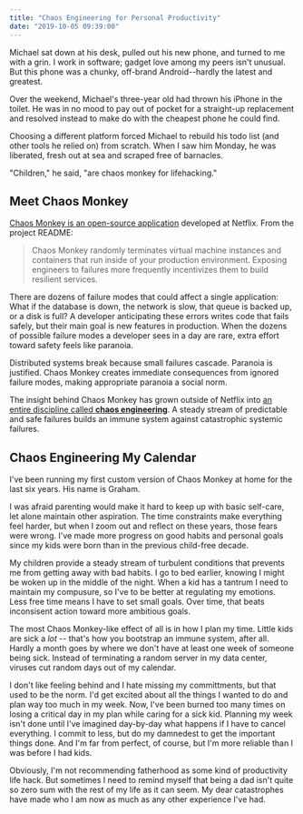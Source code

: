 ```yaml
---
title: "Chaos Engineering for Personal Productivity"
date: "2019-10-05 09:39:00"
---
```


Michael sat down at his desk, pulled out his new phone, and turned to me with a grin. I work in software; gadget love among my peers isn't unusual. But this phone was a chunky, off-brand Android--hardly the latest and greatest.

Over the weekend, Michael's three-year old had thrown his iPhone in the toilet. He was in no mood to pay out of pocket for a straight-up replacement and resolved instead to make do with the cheapest phone he could find. 

Choosing a different platform forced Michael to rebuild his todo list (and other tools he relied on) from scratch. When I saw him Monday, he was liberated, fresh out at sea and scraped free of barnacles.

"Children," he said, "are chaos monkey for lifehacking."

## Meet Chaos Monkey

[Chaos Monkey is an open-source application](https://github.com/Netflix/chaosmonkey) developed at Netflix. From the project README:

> Chaos Monkey randomly terminates virtual machine instances and containers that run inside of your production environment. Exposing engineers to failures more frequently incentivizes them to build resilient services.

There are dozens of failure modes that could affect a single application: What if the database is down, the network is slow, that queue is backed up, or a disk is full? A developer anticipating these errors writes code that  fails safely, but their main goal is new features in production. When the dozens of possible failure modes a developer sees in a day are rare, extra effort toward safety feels like paranoia. 

Distributed systems break because small failures cascade. Paranoia is justified. Chaos Monkey creates immediate consequences from ignored failure modes, making appropriate paranoia a social norm.

The insight behind Chaos Monkey has grown outside of Netflix into [an entire discipline called **chaos engineering**](http://principlesofchaos.org/?lang=ENcontent). A steady stream of predictable and safe failures builds an immune system against catastrophic systemic failures.

## Chaos Engineering My Calendar

I've been running my first custom version of Chaos Monkey at home for the last six years. His name is Graham.

I was afraid parenting would make it hard to keep up with basic self-care, let alone maintain other aspiration. The time constraints make everything feel harder, but when I zoom out and reflect on these years, those fears were wrong. I've made more progress on good habits and personal goals since my kids were born than in the previous child-free decade.

My children provide a steady stream of turbulent conditions that prevents me from getting away with bad habits. I go to bed earlier, knowing I might be woken up in the middle of the night. When a kid has a tantrum I need to maintain my compusure, so I've to be better at regulating my emotions. Less free time means I have to set small goals. Over time, that beats inconsisent action toward more ambitious goals.

The most Chaos Monkey-like effect of all is in how I plan my time. Little kids are sick a _lot_ -- that's how you bootstrap an immune system, after all. Hardly a month goes by where we don't have at least one week of someone being sick. Instead of terminating a random server in my data center, viruses cut random days out of my calendar.

I don't like feeling behind and I hate missing my committments, but that used to be the norm. I'd get excited about all the things I wanted to do and plan way too much in my week. Now, I've been burned too many times on losing a critical day in my plan while caring for a sick kid. Planning my week isn't done until I've imagined day-by-day what happens if I have to cancel everything. I commit to less, but do my damnedest to get the important things done. And I'm far from perfect, of course, but I'm more reliable than I was before I had kids.

Obviously, I'm not recommending fatherhood as some kind of productivity life hack. But sometimes I need to remind myself that being a dad isn't quite so zero sum with the rest of my life as it can seem. My dear catastrophes have made who I am now as much as any other experience I've had.